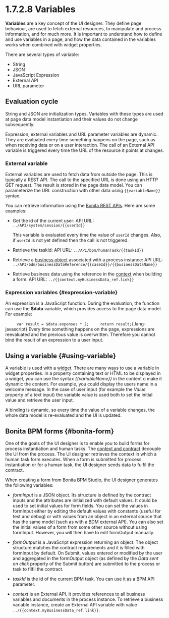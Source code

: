 
1.7.2.8 Variables
=================

**Variables** are a key concept of the UI designer. They define page behaviour, are used to
fetch external resources, to manipulate and
process information, and for much more.
It is important to understand how to define and use variables in a page, and how the data contained in the variables
works when combined with widget properties.

There are several types of variable:

-   String
-   JSON
-   JavaScript Expression
-   External API
-   URL parameter

Evaluation cycle
----------------

String and JSON are initialization types. Variables with these types are used at page data
model instantiation and their values do not change subsequently.

Expression, external variables and URL parameter variables are dynamic. They are evaluated every time something happens
on the page, such as when receiving data or on a user interaction.
The call of an External API variable is triggered every time the URL of the resource it points at changes.

### External variable

External variables are used to fetch data from outside the page. This is typically
a REST API.
The call to the specified URL is done using an HTTP GET request. The result is stored in the page data model.
You can parameterize the URL construction with other data using `{{variableName}}` syntax.

You can retrieve information using the [Bonita REST APIs](/product-bos-sp/web-rest-api-0). Here are some examples:
-   Get the id of the current user: API URL:
    `../API/system/session/{{userId}}`

    This variable is evaluated every time the value of
    `userId` changes. Also, if
    `userId` is not yet defined then the call is not triggered.

-   Retrieve the taskId:
    API URL: `../API/bpm/humanTask/{{taskId}}`

-   Retrieve a [business object](/bdm-api-0) associated with a process instance:
    API URL: `../API/bdm/businessDataReference/{{caseId}}/{{businessDataName}}`

-   Retrieve business data using the reference in the [context](/contracts-and-contexts-0#context) when building a form.
    API URL: `../{{context.myBusinessData_ref.link}}`

### Expression variables {#expression-variable}

An expression is a JavaScript function. During the evaluation, the function can use the
**\$data** variable, which provides access to the page data model. For example:

`     var result = $data.expenses * 2;     return result;`{.lang-javascript}
Every time something happens on the
page, expressions are reevaluated and the previous value is overwritten. Therefore you cannot bind the result
of an expression to a user input.

Using a variable {#using-variable}
----------------

A variable is used with a [widget](/widgets-0).
There are many ways to use a variable in widget properties.
In a property containing text or HTML to be displayed in a widget, you can use the syntax *{{variableName}}* in the content o make it dynamic the
content. For example, you could display the users name in a welcome message.
In the case of user input (for example the *Value* property of a text input) the variable value is used both to set
the initial
value and retrieve the user input.

A binding is dynamic, so every time the value of a variable changes, the whole data model is re-evaluated and the UI is updated.

Bonita BPM forms {#bonita-form}
----------------

One of the goals of the UI designer is to enable you to build forms for process instantiation and human tasks.
The [context and contract](/contracts-and-contexts-0) decouple the UI from the process. The UI designer
retrieves the context in which a human task form executes. When a form is submitted for process instantiation or for a human task, the UI designer
sends data to fulfil the contract.

When creating a form from Bonita BPM Studio, the UI designer generates the following variables:

-   *formInput* is a JSON object.
    Its structure is defined by the contract inputs and the attributes are initialized with default values. It could be
    used to set initial values for form fields.
    You can set the values in formInput either by editing the default values with constants (useful for test and debug)
    or with values from an object in an external source that has the same model (such as with a BDM external API).
    You can also set the initial values of a form from some other source without using formInput. However, you will then
    have to edit formOutput manually.

-   *formOutput* is a JavaScript expression returning an object.
    The object structure matches the contract requirements and it is filled with formInput by default. On Submit, values entered
    or modified by the user and aggregated in the formOutput object (as defined by the *Data sent on click*
    property
    of the Submit button) are submitted to the process or task to filfil the contract.

-   *taskId* is the id of the current BPM task. You can use it as a BPM API parameter.

-   *context* is an External API.
    It provides references to all business variables and documents in the process instance. To retrieve a business
    variable instance, create an External API variable with value `../{{context.myBusinessData_ref.link}}`.

